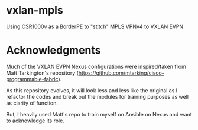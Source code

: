 # vxlan-mpls
Using CSR1000v as a BorderPE to "stitch" MPLS VPNv4 to VXLAN EVPN

# Acknowledgments
Much of the VXLAN EVPN Nexus configurations were inspired/taken from Matt 
Tarkington's repository (https://github.com/mtarking/cisco-programmable-fabric).  

As this repository evolves, it will look less and less like the original as 
I refactor the codes and break out the modules for training purposes as well
as clarity of function.

But, I heavily used Matt's repo to train myself on Ansible on Nexus and want
to acknowledge its role.

